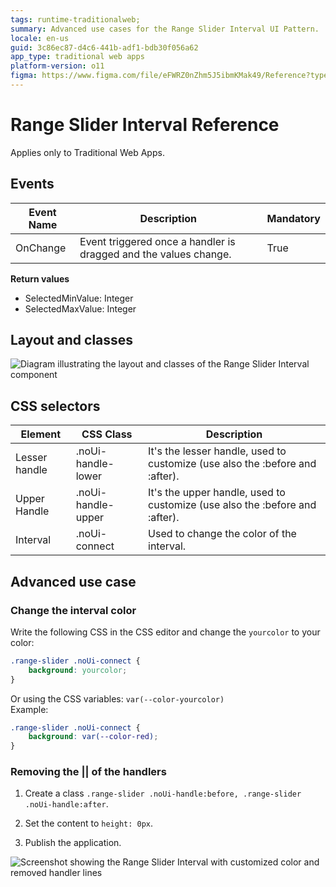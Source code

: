 ```yaml
---
tags: runtime-traditionalweb;
summary: Advanced use cases for the Range Slider Interval UI Pattern.
locale: en-us
guid: 3c86ec87-d4c6-441b-adf1-bdb30f056a62
app_type: traditional web apps
platform-version: o11
figma: https://www.figma.com/file/eFWRZ0nZhm5J5ibmKMak49/Reference?type=design&node-id=615%3A549&mode=design&t=Cx8ecjAITJrQMvRn-1
---
```


# Range Slider Interval Reference

<div class="info" markdown="1">

Applies only to Traditional Web Apps.

</div>

## Events

| **Event Name** |  **Description** |  **Mandatory**  |
| ---|---|--- |  
| OnChange | Event triggered once a handler is dragged and the values change.  |  True  |

**Return values**

* SelectedMinValue: Integer
* SelectedMaxValue: Integer
  
## Layout and classes

![Diagram illustrating the layout and classes of the Range Slider Interval component](images/rangesliderinterval-3-diag.png "Range Slider Interval Diagram")

## CSS selectors

| **Element** |  **CSS Class** |  **Description**  |
| ---|---|---  
| Lesser handle |  .noUi-handle-lower |  It's the lesser handle, used to customize (use also the :before and :after).  |
| Upper Handle  |  .noUi-handle-upper  |  It's the upper handle, used to customize (use also the :before and :after). |
| Interval  |  .noUi-connect  |  Used to change the color of the interval.  |
  
## Advanced use case

### Change the interval color

Write the following CSS in the CSS editor and change the `yourcolor` to your color:

```css
.range-slider .noUi-connect {
    background: yourcolor;
}
```

Or using the CSS variables: `var(--color-yourcolor)`  
Example:  

```css
.range-slider .noUi-connect {
    background: var(--color-red);
}
```

### Removing the || of the handlers

1. Create a class `.range-slider .noUi-handle:before, .range-slider .noUi-handle:after`.

1. Set the content to `height: 0px`.

1. Publish the application.

![Screenshot showing the Range Slider Interval with customized color and removed handler lines](images/rangesliderinterval-5-ss.png "Range Slider Interval Styling Screenshot")
